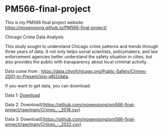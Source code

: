 # PM566-final-project
This is my PM566 final project website: https://mosenxiong.github.io/PM566-final-project/

Chicago Crime Data Analysis

This study sought to understand Chicago crime patterns and trends through three years of data. It not only helps social scientists, policymakers, and law enforcement agencies better understand the safety situation in cities, but also provides the public with transparency about local criminal activity.

Data come from : https://data.cityofchicago.org/Public-Safety/Crimes-2001-to-Present/ijzp-q8t2/data. 

If you want to get data, you can download:

Data 1: [Download](https://github.com/mosenxiong/pm566-final-project/raw/main/Crimes_-_2014.csv)

Data 2: Download](https://github.com/mosenxiong/pm566-final-project/raw/main/Crimes_-_2018.csv)

Data 3: Download](https://github.com/mosenxiong/pm566-final-project/raw/main/Crimes_-_2022.csv)
